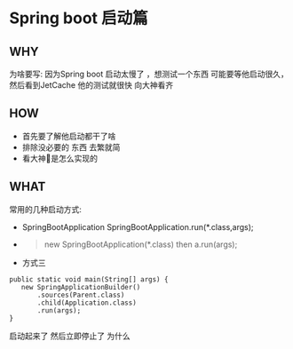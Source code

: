 # Spring boot 启动篇
## WHY
 为啥要写: 因为Spring boot 启动太慢了 ，想测试一个东西 可能要等他启动很久，然后看到JetCache 他的测试就很快 向大神看齐
## HOW

* 首先要了解他启动都干了啥
* 排除没必要的 东西 去繁就简
* 看大神是怎么实现的
## WHAT

常用的几种启动方式:
* SpringBootApplication  SpringBootApplication.run(*.class,args);
* > new SpringBootApplication(*.class) then a.run(args);
* 方式三
 ```
 public static void main(String[] args) {
    new SpringApplicationBuilder()
        .sources(Parent.class)
        .child(Application.class)
        .run(args);
}
```

启动起来了 然后立即停止了 为什么 




